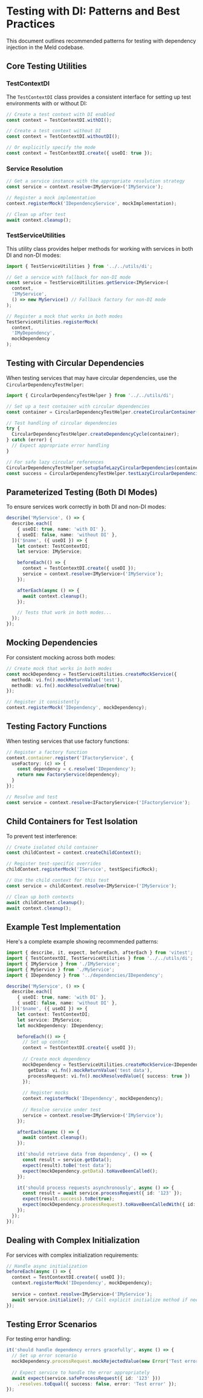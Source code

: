 # Testing with DI: Patterns and Best Practices

This document outlines recommended patterns for testing with dependency injection in the Meld codebase.

## Core Testing Utilities

### TestContextDI

The `TestContextDI` class provides a consistent interface for setting up test environments with or without DI:

```typescript
// Create a test context with DI enabled
const context = TestContextDI.withDI();

// Create a test context without DI
const context = TestContextDI.withoutDI();

// Or explicitly specify the mode
const context = TestContextDI.create({ useDI: true });
```

### Service Resolution

```typescript
// Get a service instance with the appropriate resolution strategy
const service = context.resolve<IMyService>('IMyService');

// Register a mock implementation
context.registerMock('IDependencyService', mockImplementation);

// Clean up after test
await context.cleanup();
```

### TestServiceUtilities

This utility class provides helper methods for working with services in both DI and non-DI modes:

```typescript
import { TestServiceUtilities } from '../../utils/di';

// Get a service with fallback for non-DI mode
const service = TestServiceUtilities.getService<IMyService>(
  context,
  'IMyService',
  () => new MyService() // Fallback factory for non-DI mode
);

// Register a mock that works in both modes
TestServiceUtilities.registerMock(
  context,
  'IMyDependency',
  mockDependency
);
```

## Testing with Circular Dependencies

When testing services that may have circular dependencies, use the `CircularDependencyTestHelper`:

```typescript
import { CircularDependencyTestHelper } from '../../utils/di';

// Set up a test container with circular dependencies
const container = CircularDependencyTestHelper.createCircularContainer();

// Test handling of circular dependencies
try {
  CircularDependencyTestHelper.createDependencyCycle(container);
} catch (error) {
  // Expect appropriate error handling
}

// For safe lazy circular references
CircularDependencyTestHelper.setupSafeLazyCircularDependencies(container);
const success = CircularDependencyTestHelper.testLazyCircularDependencies(container);
```

## Parameterized Testing (Both DI Modes)

To ensure services work correctly in both DI and non-DI modes:

```typescript
describe('MyService', () => {
  describe.each([
    { useDI: true, name: 'with DI' },
    { useDI: false, name: 'without DI' },
  ])('$name', ({ useDI }) => {
    let context: TestContextDI;
    let service: IMyService;

    beforeEach(() => {
      context = TestContextDI.create({ useDI });
      service = context.resolve<IMyService>('IMyService');
    });

    afterEach(async () => {
      await context.cleanup();
    });

    // Tests that work in both modes...
  });
});
```

## Mocking Dependencies

For consistent mocking across both modes:

```typescript
// Create mock that works in both modes
const mockDependency = TestServiceUtilities.createMockService({
  methodA: vi.fn().mockReturnValue('test'),
  methodB: vi.fn().mockResolvedValue(true)
});

// Register it consistently
context.registerMock('IDependency', mockDependency);
```

## Testing Factory Functions

When testing services that use factory functions:

```typescript
// Register a factory function
context.container.register('IFactoryService', {
  useFactory: (c) => {
    const dependency = c.resolve('IDependency');
    return new FactoryService(dependency);
  }
});

// Resolve and test
const service = context.resolve<IFactoryService>('IFactoryService');
```

## Child Containers for Test Isolation

To prevent test interference:

```typescript
// Create isolated child container
const childContext = context.createChildContext();

// Register test-specific overrides
childContext.registerMock('IService', testSpecificMock);

// Use the child context for this test
const service = childContext.resolve<IMyService>('IMyService');

// Clean up both contexts
await childContext.cleanup();
await context.cleanup();
```

## Example Test Implementation

Here's a complete example showing recommended patterns:

```typescript
import { describe, it, expect, beforeEach, afterEach } from 'vitest';
import { TestContextDI, TestServiceUtilities } from '../../utils/di';
import { IMyService } from './IMyService';
import { MyService } from './MyService';
import { IDependency } from '../dependencies/IDependency';

describe('MyService', () => {
  describe.each([
    { useDI: true, name: 'with DI' },
    { useDI: false, name: 'without DI' },
  ])('$name', ({ useDI }) => {
    let context: TestContextDI;
    let service: IMyService;
    let mockDependency: IDependency;

    beforeEach(() => {
      // Set up context
      context = TestContextDI.create({ useDI });
      
      // Create mock dependency
      mockDependency = TestServiceUtilities.createMockService<IDependency>({
        getData: vi.fn().mockReturnValue('test data'),
        processRequest: vi.fn().mockResolvedValue({ success: true })
      });
      
      // Register mocks
      context.registerMock('IDependency', mockDependency);
      
      // Resolve service under test
      service = context.resolve<IMyService>('IMyService');
    });

    afterEach(async () => {
      await context.cleanup();
    });

    it('should retrieve data from dependency', () => {
      const result = service.getData();
      expect(result).toBe('test data');
      expect(mockDependency.getData).toHaveBeenCalled();
    });

    it('should process requests asynchronously', async () => {
      const result = await service.processRequest({ id: '123' });
      expect(result.success).toBe(true);
      expect(mockDependency.processRequest).toHaveBeenCalledWith({ id: '123' });
    });
  });
});
```

## Dealing with Complex Initialization

For services with complex initialization requirements:

```typescript
// Handle async initialization
beforeEach(async () => {
  context = TestContextDI.create({ useDI });
  context.registerMock('IDependency', mockDependency);
  
  service = context.resolve<IMyService>('IMyService');
  await service.initialize(); // Call explicit initialize method if needed
});
```

## Testing Error Scenarios

For testing error handling:

```typescript
it('should handle dependency errors gracefully', async () => {
  // Set up error scenario
  mockDependency.processRequest.mockRejectedValue(new Error('Test error'));
  
  // Expect service to handle the error appropriately
  await expect(service.safeProcessRequest({ id: '123' }))
    .resolves.toEqual({ success: false, error: 'Test error' });
});
```